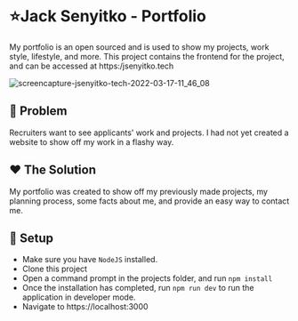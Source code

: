 # ⭐Jack Senyitko - Portfolio

My portfolio is an open sourced and is used to show my projects, work style, lifestyle, and more. This project contains the frontend for the project, and can be accessed at https:/jsenyitko.tech

![screencapture-jsenyitko-tech-2022-03-17-11_46_08](https://user-images.githubusercontent.com/49812749/158838632-e8b3b0f2-de87-4436-9411-61fcb96a77a1.png)

## 🚀 Problem
Recruiters want to see applicants' work and projects. I had not yet created a website to show off my work in a flashy way.


## ❤️ The Solution
My portfolio was created to show off my previously made projects, my planning process, some facts about me, and provide an easy way to contact me. 


## 🔨 Setup
- Make sure you have `NodeJS` installed.
- Clone this project
- Open a command prompt in the projects folder, and run `npm install`
- Once the installation has completed, run `npm run dev` to run the application in developer mode.
- Navigate to https://localhost:3000
